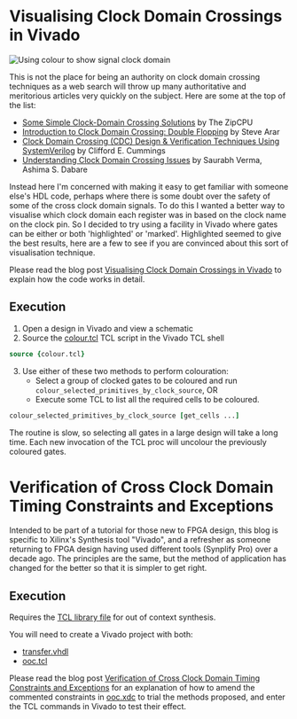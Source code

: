 # Visualising Clock Domain Crossings in Vivado

![Using colour to show signal clock domain](./media/Dual_Transfer.png?raw=true "Using colour to show signal clock domain")

This is not the place for being an authority on clock domain crossing techniques as a web search will throw up many authoritative and meritorious articles very quickly on the subject. Here are some at the top of the list:

* [Some Simple Clock-Domain Crossing Solutions](https://zipcpu.com/blog/2017/10/20/cdc.html) by The ZipCPU
* [Introduction to Clock Domain Crossing: Double Flopping](https://www.allaboutcircuits.com/technical-articles/introduction-to-clock-domain-crossing-double-flopping/) by Steve Arar
* [Clock Domain Crossing (CDC) Design & Verification Techniques Using SystemVerilog](http://www.sunburst-design.com/papers/CummingsSNUG2008Boston_CDC.pdf) by Clifford E. Cummings
* [Understanding Clock Domain Crossing Issues](https://www.eetimes.com/understanding-clock-domain-crossing-issues/) by Saurabh Verma, Ashima S. Dabare

Instead here I'm concerned with making it easy to get familiar with someone else's HDL code, perhaps where there is some doubt over the safety of some of the cross clock domain signals. To do this I wanted a better way to visualise which clock domain each register was in based on the clock name on the clock pin. So I decided to try using a facility in Vivado where gates can be either or both 'highlighted' or 'marked'. Highlighted seemed to give the best results, here are a few to see if you are convinced about this sort of visualisation technique.

Please read the blog post [Visualising Clock Domain Crossings in Vivado](http://blog.abbey1.org.uk/index.php/technology/visualising-clock-domain-crossings-in-vivado) to explain how the code works in detail.

## Execution

1. Open a design in Vivado and view a schematic
2. Source the [colour.tcl](colour.tcl) TCL script in the Vivado TCL shell

```tcl
source {colour.tcl}
```

3. Use either of these two methods to perform colouration:
   * Select a group of clocked gates to be coloured and run `colour_selected_primitives_by_clock_source`, OR
   * Execute some TCL to list all the required cells to be coloured.

```tcl
colour_selected_primitives_by_clock_source [get_cells ...]
```

The routine is slow, so selecting all gates in a large design will take a long time. Each new invocation of the TCL proc will uncolour the previously coloured gates.


# Verification of Cross Clock Domain Timing Constraints and Exceptions

Intended to be part of a tutorial for those new to FPGA design, this blog is specific to Xilinx's Synthesis tool "Vivado", and a refresher as someone returning to FPGA design having used different tools (Synplify Pro) over a decade ago. The principles are the same, but the method of application has changed for the better so that it is simpler to get right.

## Execution

Requires the [TCL library file](../auto_constrain/out_of_context_synth_lib.tcl) for out of context synthesis.

You will need to create a Vivado project with both:
* [transfer.vhdl](transfer.vhdl)
* [ooc.tcl](ooc.tcl)

Please read the blog post [Verification of Cross Clock Domain Timing Constraints and Exceptions](http://blog.abbey1.org.uk/index.php/technology/verification-of-clock-domain-crossing-timing-constraints-and-exceptions) for an explanation of how to amend the commented constraints in [ooc.xdc](ooc.xdc) to trial the methods proposed, and enter the TCL commands in Vivado to test their effect.
